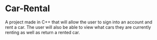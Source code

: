 # Car-Rental
A project made in C++ that will allow the user to sign into an account and rent a car. The user will also be able to view what cars they are currently renting as well as return a rented car.
